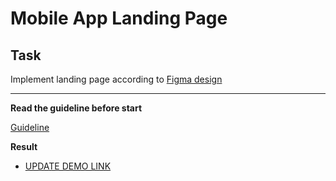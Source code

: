 # Mobile App Landing Page

## Task

Implement landing page according to [Figma design](https://www.figma.com/file/RUEU0jHTbTh8ZOeliMkzJe/Mobile-App-Landing-Page-(Homework%231)?node-id=1%3A1914)

---
**Read the guideline before start**

[Guideline](https://github.com/mate-academy/js_task-DOM-guideline)

**Result**

- [UPDATE DEMO LINK](https://<your_account>.github.io/<repo_name>/)
